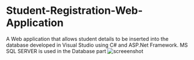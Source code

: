 # Student-Registration-Web-Application
A Web application that allows student details to be inserted into the database developed in Visual Studio using C# and ASP.Net Framework. MS SQL SERVER is used in the Database part
![screeenshot](https://user-images.githubusercontent.com/68097555/121485255-a5bd2280-c9ed-11eb-9b0f-e6f22ff4c889.png)
